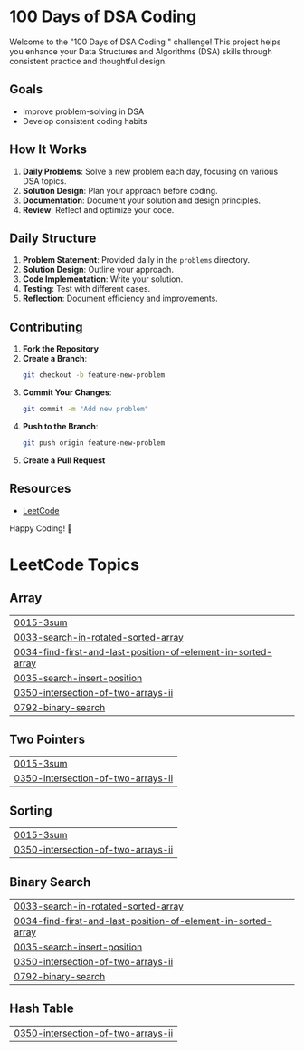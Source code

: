 # 100 Days of DSA Coding

Welcome to the "100 Days of DSA Coding " challenge! This project helps you enhance your Data Structures and Algorithms (DSA) skills through consistent practice and thoughtful design.

## Goals

- Improve problem-solving in DSA
- Develop consistent coding habits


## How It Works

1. **Daily Problems**: Solve a new problem each day, focusing on various DSA topics.
2. **Solution Design**: Plan your approach before coding.
3. **Documentation**: Document your solution and design principles.
4. **Review**: Reflect and optimize your code.

## Daily Structure

1. **Problem Statement**: Provided daily in the `problems` directory.
2. **Solution Design**: Outline your approach.
3. **Code Implementation**: Write your solution.
4. **Testing**: Test with different cases.
5. **Reflection**: Document efficiency and improvements.

## Contributing

1. **Fork the Repository**
2. **Create a Branch**:
    ```bash
    git checkout -b feature-new-problem
    ```
3. **Commit Your Changes**:
    ```bash
    git commit -m "Add new problem"
    ```
4. **Push to the Branch**:
    ```bash
    git push origin feature-new-problem
    ```
5. **Create a Pull Request**

## Resources
- [LeetCode](https://leetcode.com/u/6205660556/)



Happy Coding! 🚀

<!---LeetCode Topics Start-->
# LeetCode Topics
## Array
|  |
| ------- |
| [0015-3sum](https://github.com/vishal1111-tab/100_Day_coding_challenge/tree/master/0015-3sum) |
| [0033-search-in-rotated-sorted-array](https://github.com/vishal1111-tab/100_Day_coding_challenge/tree/master/0033-search-in-rotated-sorted-array) |
| [0034-find-first-and-last-position-of-element-in-sorted-array](https://github.com/vishal1111-tab/100_Day_coding_challenge/tree/master/0034-find-first-and-last-position-of-element-in-sorted-array) |
| [0035-search-insert-position](https://github.com/vishal1111-tab/100_Day_coding_challenge/tree/master/0035-search-insert-position) |
| [0350-intersection-of-two-arrays-ii](https://github.com/vishal1111-tab/100_Day_coding_challenge/tree/master/0350-intersection-of-two-arrays-ii) |
| [0792-binary-search](https://github.com/vishal1111-tab/100_Day_coding_challenge/tree/master/0792-binary-search) |
## Two Pointers
|  |
| ------- |
| [0015-3sum](https://github.com/vishal1111-tab/100_Day_coding_challenge/tree/master/0015-3sum) |
| [0350-intersection-of-two-arrays-ii](https://github.com/vishal1111-tab/100_Day_coding_challenge/tree/master/0350-intersection-of-two-arrays-ii) |
## Sorting
|  |
| ------- |
| [0015-3sum](https://github.com/vishal1111-tab/100_Day_coding_challenge/tree/master/0015-3sum) |
| [0350-intersection-of-two-arrays-ii](https://github.com/vishal1111-tab/100_Day_coding_challenge/tree/master/0350-intersection-of-two-arrays-ii) |
## Binary Search
|  |
| ------- |
| [0033-search-in-rotated-sorted-array](https://github.com/vishal1111-tab/100_Day_coding_challenge/tree/master/0033-search-in-rotated-sorted-array) |
| [0034-find-first-and-last-position-of-element-in-sorted-array](https://github.com/vishal1111-tab/100_Day_coding_challenge/tree/master/0034-find-first-and-last-position-of-element-in-sorted-array) |
| [0035-search-insert-position](https://github.com/vishal1111-tab/100_Day_coding_challenge/tree/master/0035-search-insert-position) |
| [0350-intersection-of-two-arrays-ii](https://github.com/vishal1111-tab/100_Day_coding_challenge/tree/master/0350-intersection-of-two-arrays-ii) |
| [0792-binary-search](https://github.com/vishal1111-tab/100_Day_coding_challenge/tree/master/0792-binary-search) |
## Hash Table
|  |
| ------- |
| [0350-intersection-of-two-arrays-ii](https://github.com/vishal1111-tab/100_Day_coding_challenge/tree/master/0350-intersection-of-two-arrays-ii) |
<!---LeetCode Topics End-->